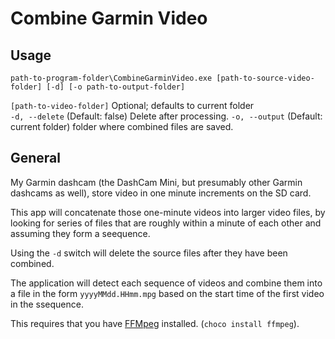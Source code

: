 # Combine Garmin Video

## Usage
`path-to-program-folder\CombineGarminVideo.exe [path-to-source-video-folder] [-d] [-o path-to-output-folder]`

`[path-to-video-folder]` Optional; defaults to current folder<br/>
`-d, --delete`    (Default: false) Delete after processing.
`-o, --output`    (Default: current folder) folder where combined files are saved.

## General

My Garmin dashcam (the DashCam Mini, but presumably other Garmin dashcams as well), store video in one minute increments on the SD card.

This app will concatenate those one-minute videos into larger video files, by looking for series of files that are roughly within a minute of each other and assuming they form a seequence.

Using the `-d` switch will delete the source files after they have been combined.

The application will detect each sequence of videos and combine them into a file in the form `yyyyMMdd.HHmm.mpg` based on the start time of the first video in the ssequence.

This requires that you have [FFMpeg](https://ffmpeg.org/) installed. (`choco install ffmpeg`).
